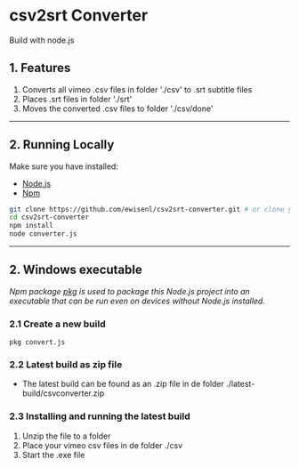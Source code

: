 # csv2srt Converter

Build with node.js

## 1. Features

1. Converts all vimeo .csv files in folder './csv' to .srt subtitle files
2. Places .srt files in folder './srt'
3. Moves the converted .csv files to folder './csv/done'
----
## 2. Running Locally

Make sure you have installed: 
- [Node.js](http://nodejs.org/)
- [Npm](https://www.npmjs.com/)

```sh
git clone https://github.com/ewisenl/csv2srt-converter.git # or clone your own fork
cd csv2srt-converter
npm install
node converter.js
```
----
## 2. Windows executable
_Npm package [pkg](https://www.npmjs.com/package/pkg) is used to package this Node.js project into an executable that can be run even on devices without Node.js installed._

### 2.1 Create a new build
```
pkg convert.js
```

### 2.2 Latest build as zip file
- The latest build can be found as an .zip file in de folder  ./latest-build/csvconverter.zip

### 2.3 Installing and running the latest build
1. Unzip the file to a folder
2. Place your vimeo csv files in de folder ./csv
3. Start the .exe file

